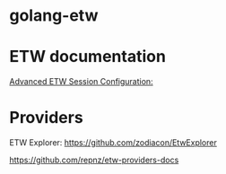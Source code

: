 # golang-etw

# ETW documentation

[Advanced ETW Session Configuration:](https://docs.microsoft.com/en-us/message-analyzer/specifying-advanced-etw-session-configuration-settings)

# Providers
ETW Explorer: https://github.com/zodiacon/EtwExplorer

https://github.com/repnz/etw-providers-docs